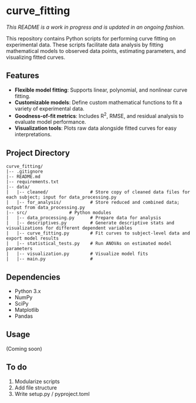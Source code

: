 # curve_fitting

_This README is a work in progress and is updated in an ongoing fashion._

This repository contains Python scripts for performing curve fitting on experimental data. These scripts facilitate data analysis by fitting mathematical models to observed data points, estimating parameters, and visualizing fitted curves.

## Features

- **Flexible model fitting**: Supports linear, polynomial, and nonlinear curve fitting.
- **Customizable models**: Define custom mathematical functions to fit a variety of experimental data.
- **Goodness-of-fit metrics**: Includes R<sup>2</sup>, RMSE, and residual analysis to evaluate model performance.
- **Visualization tools**: Plots raw data alongside fitted curves for easy interpretations.

## Project Directory

```
curve_fitting/
|-- .gitignore
|-- README.md
|-- requirements.txt
|-- data/
|   |-- cleaned/                # Store copy of cleaned data files for each subject; input for data_processing.py
|   |-- for_analysis/           # Store reduced and combined data; output from data_processing.py
|-- src/                # Python modules
|   |-- data_processing.py      # Prepare data for analysis
|   |-- descriptives.py         # Generate descriptive stats and visualizations for different dependent variables
|   |-- curve_fitting.py        # Fit curves to subject-level data and export model results
|   |-- statistical_tests.py    # Run ANOVAs on estimated model parameters
|   |-- visualization.py        # Visualize model fits
|   |-- main.py                 # 
```

## Dependencies

- Python 3.x
- NumPy
- SciPy
- Matplotlib
- Pandas

## Usage

(Coming soon)

## To do

1. Modularize scripts
2. Add file structure
3. Write setup.py / pyproject.toml
